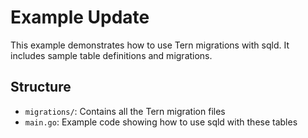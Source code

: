 # Example Update

This example demonstrates how to use Tern migrations with sqld. It includes sample table definitions and migrations.

## Structure
- `migrations/`: Contains all the Tern migration files
- `main.go`: Example code showing how to use sqld with these tables
